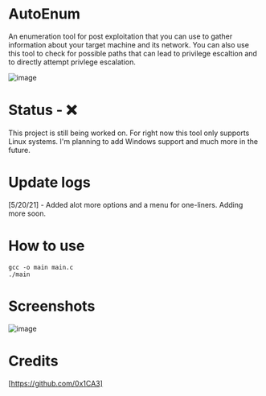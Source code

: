 # AutoEnum
An enumeration tool for post exploitation that you can use to gather information about your target machine and its network. You can also use this tool to check for possible paths that can lead to privilege escaltion and to directly attempt privlege escalation.

![image](https://user-images.githubusercontent.com/78043996/118904311-9c0d3700-b8e7-11eb-833f-1f3daf18c5c5.png)

# Status - ❌
This project is still being worked on. For right now this tool only supports Linux systems. I'm planning to add Windows support and much more in the future.

# Update logs
[5/20/21] - Added alot more options and a menu for one-liners. Adding more soon.

# How to use
```
gcc -o main main.c
./main
```
# Screenshots
![image](https://user-images.githubusercontent.com/78043996/119078370-0e534980-b9c4-11eb-967e-a5fcc2aadcf7.png)

# Credits
[https://github.com/0x1CA3]
